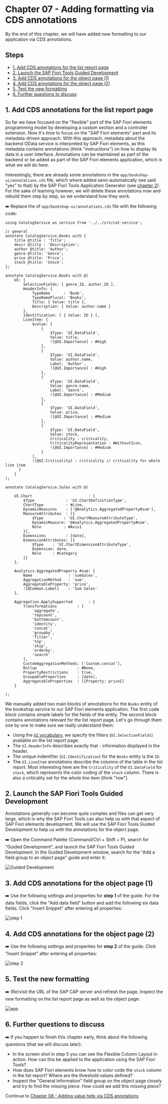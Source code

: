 # Chapter 07 - Adding formatting via CDS annotations

By the end of this chapter, we will have added new formatting to our application via CDS annotations.

## Steps

- [1. Add CDS annotations for the list report page](#1-add-cds-annotations-for-the-list-report-page)<br>
- [2. Launch the SAP Fiori Tools Guided Development](#2-launch-the-sap-fiori-tools-guided-development)<br>
- [3. Add CDS annotations for the object page (1)](#3-add-cds-annotations-for-the-object-page-1)<br>
- [4. Add CDS annotations for the object page (2)](#4-add-cds-annotations-for-the-object-page-2)<br>
- [5. Test the new formatting](#5-test-the-new-formatting)<br>
- [6. Further questions to discuss](#6-further-questions-to-discuss)<br>

## 1. Add CDS annotations for the list report page

So far we have focused on the "flexible" part of the SAP Fiori elements programming model by developing a custom section and a controller extension. Now it's time to focus on the "SAP Fiori elements" part and its metadata-driven approach. With this approach, metadata about the backend OData service is interpreted by SAP Fiori elements, as this metadata contains annotations (think "instructions") on how to display its data in a user interface. Annotations can be maintained as part of the backend or be added as part of the SAP Fiori elements application, which is what we will do here.

Interestingly, there are already some annotations in the `app/bookshop-ui/annotations.cds` file, which where added semi-automatically (we said "yes" to that) by the SAP Fiori Tools Application Generator (see [chapter 2](/chapters/02-create-fe-app/)). For the sake of learning however, we will delete these annotations now and rebuild them step by step, so we understand how they work.

➡️ Replace the of `app/bookshop-ui/annotations.cds` file with the following code:

```cds
using CatalogService as service from '../../srv/cat-service';

// general
annotate CatalogService.Books with {
    title @title : 'Title';
    descr @title : 'Description';
    author @title: 'Author';
    genre @title: 'Genre';
    price @title: 'Price';
    stock @title: 'Stock';
};

annotate CatalogService.Books with @(
    UI: {
        SelectionFields: [ genre_ID, author_ID ],
        HeaderInfo: {
            TypeName      : 'Book',
            TypeNamePlural: 'Books',
            Title: { Value: title },
            Description: { Value: author.name }
        },
        Identification: [ { Value: ID } ],
        LineItem: {
            $value: [
                {
                    $Type: 'UI.DataField',
                    Value: title,
                    ![@UI.Importance] : #High
                },
                {
                    $Type: 'UI.DataField',
                    Value: author.name,
                    Label: 'Author',
                    ![@UI.Importance] : #High
                },
                {
                    $Type: 'UI.DataField',
                    Value: genre.name,
                    Label: 'Genre',
                    ![@UI.Importance] : #Medium
                },
                {
                    $Type: 'UI.DataField',
                    Value: price,
                    ![@UI.Importance] : #Medium
                },
                {
                    $Type: 'UI.DataField',
                    Value: stock,
                    Criticality : criticality,
                    CriticalityRepresentation : #WithoutIcon,
                    ![@UI.Importance] : #Medium
                } 
            ],
            ![@UI.Criticality] : criticality // criticality for whole line item
      }
    }
);

annotate CatalogService.Sales with @(

    UI.Chart                         : {
        $Type              : 'UI.ChartDefinitionType',
        ChartType          : #Line,
        DynamicMeasures    : ['@Analytics.AggregatedProperty#sum'],
        MeasureAttributes  : [{
            $Type         : 'UI.ChartMeasureAttributeType',
            DynamicMeasure: '@Analytics.AggregatedProperty#sum',
            Role          : #Axis1
        }],
        Dimensions         : [date],
        DimensionAttributes: [{
            $Type    : 'UI.ChartDimensionAttributeType',
            Dimension: date,
            Role     : #Category
        }]
    },

    Analytics.AggregatedProperty #sum: {
        Name                : 'sumSales',
        AggregationMethod   : 'sum',
        AggregatableProperty: 'price',
        ![@Common.Label]    : 'Sum Sales'
    },

    Aggregation.ApplySupported       : {
        Transformations         : [
            'aggregate',
            'topcount',
            'bottomcount',
            'identity',
            'concat',
            'groupby',
            'filter',
            'top',
            'skip',
            'orderby',
            'search'
        ],
        CustomAggregationMethods: ['Custom.concat'],
        Rollup                  : #None,
        PropertyRestrictions    : true,
        GroupableProperties     : [date],
        AggregatableProperties  : [{Property: price}]
    }

);
```

We manually added two main blocks of annotations for the `Books` entity of the bookshop service to our SAP Fiori elements application. The first code block contains simple labels for the fields of the entity. The second block contains annotations relevant for the list report page. Let's go through them one by one to make sure we really understand them:
- Using the [`UI` vocabulary](https://github.com/SAP/odata-vocabularies/blob/main/vocabularies/UI.md), we specify the filters (`UI.SelectionFields`) available on the list report page.
- The `UI.HeaderInfo` describes exactly that - information displayed in the header.
- The unique indentifier (`UI.Identification`) for the `Books` entity is the `ID`.
- The `UI.LineItem` annotations describe the columns of the table in the list report. Most interesting here are the `Criticality` of the `UI.DataField` for `stock`, which represents the color coding of the `stock` column. There is also a criticality set for the whole line item (think "row").

## 2. Launch the SAP Fiori Tools Guided Development

Annotations generally can become quite complex and files can get very large, which is why the SAP Fiori Tools can also help us with that aspect of SAP Fiori elements development. We will use the SAP Fiori Tools Guided Development to help us with the annotations for the object page.

➡️ Open the Command Palette (Command/Ctrl + Shift + P), search for "Guided Development", and launch the SAP Fiori Tools Guided Development. In the Guided Development window, search for the "Add a field group to an object page" guide and enter it:

![Guided Development](guided-development.png)
 
## 3. Add CDS annotations for the object page (1)

➡️ Use the following settings and properties for **step 1** of the guide. For the data fields, click the "Add data field" button and add the following six data fields. Click "Insert Snippet" after entering all properties:

![step 1](step1.png)

## 4. Add CDS annotations for the object page (2)

➡️ Use the following settings and properties for **step 2** of the guide. Click "Insert Snippet" after entering all properties:

![step 2](step2.png)

## 5. Test the new formatting

➡️ (Re)visit the URL of the SAP CAP server and refresh the page. Inspect the new formatting on the list report page as well as the object page:

![app](app.png)

## 6. Further questions to discuss

➡️ If you happen to finish this chapter early, think about the following questions (that we will discuss later):

- In the screen shot in step 5 you can see the Flexible Column Layout in action. How can this be applied to the application using the SAP Fiori Tools? 
- How does SAP Fiori elements know how to color code the `stock` column in the list report? Where are the threshold values defined?
- Inspect the "General Information" field group on the object page closely and try to find the missing piece. How could we add this missing piece? 

Continue to [Chapter 08 - Adding value help via CDS annotations](/chapters/08-value-help-via-cds-annotations)
